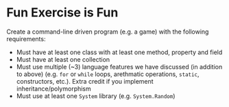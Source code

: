 # Fun Exercise is Fun

Create a command-line driven program (e.g. a game) with the following requirements:

- Must have at least one class with at least one method, property and field
- Must have at least one collection
- Must use multiple (~3) language features we have discussed (in addition to above) (e.g. `for` or `while` loops, arethmatic operations, `static`, constructors, etc.). Extra credit if you implement inheritance/polymorphism
- Must use at least one `System` library (e.g. `System.Random`)